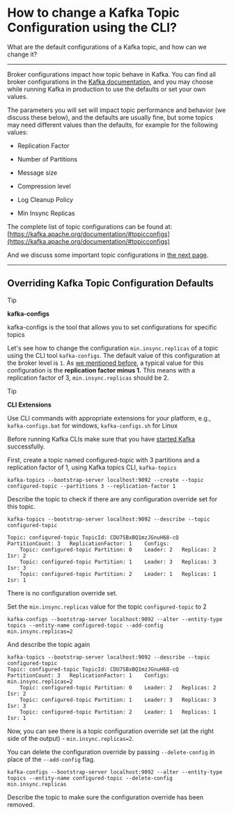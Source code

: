 How to change a Kafka Topic Configuration using the CLI?
========================================================

What are the default configurations of a Kafka topic, and how can we change it?

* * *

Broker configurations impact how topic behave in Kafka. You can find all broker configurations in the [Kafka documentation](https://kafka.apache.org/documentation/#brokerconfigs), and you may choose while running Kafka in production to use the defaults or set your own values.

The parameters you will set will impact topic performance and behavior (we discuss these below), and the defaults are usually fine, but some topics may need different values than the defaults, for example for the following values:

*   Replication Factor
    
*   Number of Partitions
    
*   Message size
    
*   Compression level
    
*   Log Cleanup Policy
    
*   Min Insync Replicas
    

The complete list of topic configurations can be found at: [https://kafka.apache.org/documentation/#topicconfigs](https://kafka.apache.org/documentation/#topicconfigs)

And we discuss some important topic configurations in [the next page](/kafka/kafka-topic-configuration-unclean-leader-election/).

* * *

Overriding Kafka Topic Configuration Defaults
---------------------------------------------

[](#Overriding-Kafka-Topic-Configuration-Defaults-0)

> [!TIP]
> **kafka-configs**
>
> kafka-configs is the tool that allows you to set configurations for specific topics

Let's see how to change the configuration `min.insync.replicas` of a topic using the CLI tool `kafka-configs`. The default value of this configuration at the broker level is `1`. As [we mentioned before](/kafka/kafka-topic-replication/), a typical value for this configuration is the **replication factor minus 1.** This means with a replication factor of 3, `min.insync.replicas` should be 2.

> [!TIP]
> **CLI Extensions**
>
> Use CLI commands with appropriate extensions for your platform, e.g., `kafka-configs.bat` for windows, `kafka-configs.sh` for Linux

Before running Kafka CLIs make sure that you have [started Kafka](/kafka/starting-kafka/) successfully.

First, create a topic named configured-topic with 3 partitions and a replication factor of 1, using Kafka topics CLI, `kafka-topics`

```
kafka-topics --bootstrap-server localhost:9092 --create --topic configured-topic --partitions 3 --replication-factor 1
```

Describe the topic to check if there are any configuration override set for this topic.

```
kafka-topics --bootstrap-server localhost:9092 --describe --topic configured-topic
```

```
Topic: configured-topic	TopicId: CDU7SBxBQ1mzJGnuH68-cQ	PartitionCount: 3	ReplicationFactor: 1	Configs:
	Topic: configured-topic	Partition: 0	Leader: 2	Replicas: 2	Isr: 2
	Topic: configured-topic	Partition: 1	Leader: 3	Replicas: 3	Isr: 3
	Topic: configured-topic	Partition: 2	Leader: 1	Replicas: 1	Isr: 1
```

There is no configuration override set.

Set the `min.insync.replicas` value for the topic `configured-topic` to 2

```
kafka-configs --bootstrap-server localhost:9092 --alter --entity-type topics --entity-name configured-topic --add-config min.insync.replicas=2
```

And describe the topic again

```
kafka-topics --bootstrap-server localhost:9092 --describe --topic configured-topic
Topic: configured-topic	TopicId: CDU7SBxBQ1mzJGnuH68-cQ	PartitionCount: 3	ReplicationFactor: 1	Configs: min.insync.replicas=2
	Topic: configured-topic	Partition: 0	Leader: 2	Replicas: 2	Isr: 2
	Topic: configured-topic	Partition: 1	Leader: 3	Replicas: 3	Isr: 3
	Topic: configured-topic	Partition: 2	Leader: 1	Replicas: 1	Isr: 1
```

Now, you can see there is a topic configuration override set (at the right side of the output) - `min.insync.replicas=2`.

You can delete the configuration override by passing `--delete-config` in place of the `--add-config` flag.

```
kafka-configs --bootstrap-server localhost:9092 --alter --entity-type topics --entity-name configured-topic --delete-config min.insync.replicas
```

Describe the topic to make sure the configuration override has been removed.